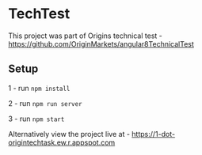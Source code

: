 # TechTest

This project was part of Origins technical test - https://github.com/OriginMarkets/angular8TechnicalTest

## Setup

1 - run `npm install`

2 - run `npm run server`

3 - run `npm start`

Alternatively view the project live at - https://1-dot-origintechtask.ew.r.appspot.com